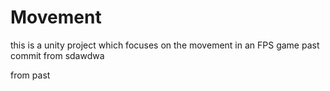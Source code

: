 # Movement
this is a unity project which focuses on the movement in an FPS game
past commit from 
sdawdwa


from past 
